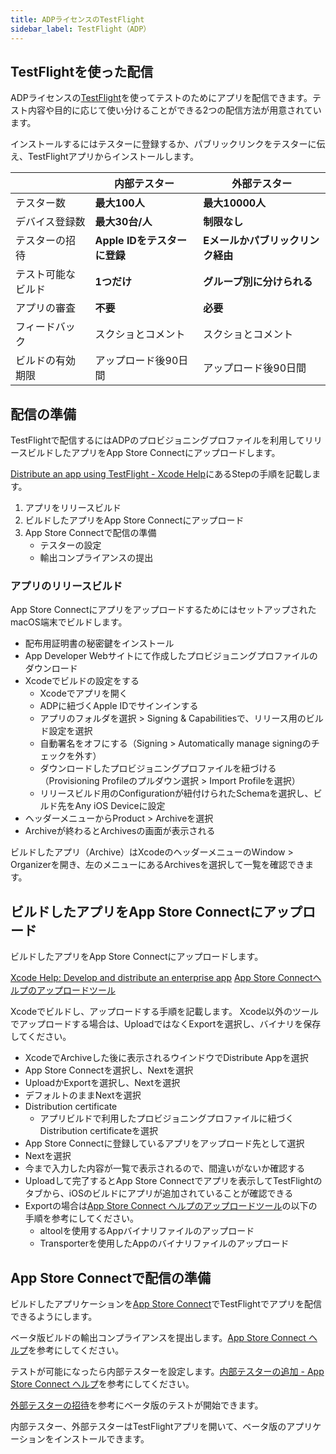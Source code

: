 ```yaml
---
title: ADPライセンスのTestFlight
sidebar_label: TestFlight（ADP）
---
```


## TestFlightを使った配信

ADPライセンスの[TestFlight](https://developer.apple.com/jp/testflight/)を使ってテストのためにアプリを配信できます。テスト内容や目的に応じて使い分けることができる2つの配信方法が用意されています。

インストールするにはテスターに登録するか、パブリックリンクをテスターに伝え、TestFlightアプリからインストールします。


||内部テスター|外部テスター|
|-|-|-|
|テスター数|**最大100人**|**最大10000人**|
|デバイス登録数|**最大30台/人**|**制限なし**|
|テスターの招待|**Apple IDをテスターに登録**|**Eメールかパブリックリンク経由**|
|テスト可能なビルド|**1つだけ**|**グループ別に分けられる**|
|アプリの審査|**不要**|**必要**|
|フィードバック|スクショとコメント|スクショとコメント|
|ビルドの有効期限|アップロード後90日間|アップロード後90日間|

## 配信の準備

TestFlightで配信するにはADPのプロビジョニングプロファイルを利用してリリースビルドしたアプリをApp Store Connectにアップロードします。

[Distribute an app using TestFlight - Xcode Help](https://help.apple.com/xcode/mac/current/#/dev2539d985f)にあるStepの手順を記載します。

1. アプリをリリースビルド
1. ビルドしたアプリをApp Store Connectにアップロード
1. App Store Connectで配信の準備
   * テスターの設定
   * 輸出コンプライアンスの提出

### アプリのリリースビルド

App Store ConnectにアプリをアップロードするためにはセットアップされたmacOS端末でビルドします。

 - 配布用証明書の秘密鍵をインストール
 - App Developer Webサイトにて作成したプロビジョニングプロファイルのダウンロード
 - Xcodeでビルドの設定をする
   - Xcodeでアプリを開く
   - ADPに紐づくApple IDでサインインする
   - アプリのフォルダを選択 > Signing & Capabilitiesで、リリース用のビルド設定を選択
   - 自動署名をオフにする（Signing > Automatically manage signingのチェックを外す）
   - ダウンロードしたプロビジョニングプロファイルを紐づける（Provisioning Profileのプルダウン選択 > Import Profileを選択）
   - リリースビルド用のConfigurationが紐付けられたSchemaを選択し、ビルド先をAny iOS Deviceに設定  
 - ヘッダーメニューからProduct > Archiveを選択
 - Archiveが終わるとArchivesの画面が表示される
  
ビルドしたアプリ（Archive）はXcodeのヘッダーメニューのWindow > Organizerを開き、左のメニューにあるArchivesを選択して一覧を確認できます。

## ビルドしたアプリをApp Store Connectにアップロード

ビルドしたアプリをApp Store Connectにアップロードします。

[Xcode Help: Develop and distribute an enterprise app](https://help.apple.com/xcode/mac/current/#/devba5e7054d)
[App Store Connectヘルプのアップロードツール](https:todo.todo)


Xcodeでビルドし、アップロードする手順を記載します。
Xcode以外のツールでアップロードする場合は、UploadではなくExportを選択し、バイナリを保存してください。

  - XcodeでArchiveした後に表示されるウインドウでDistribute Appを選択
  - App Store Connectを選択し、Nextを選択
  - UploadかExportを選択し、Nextを選択
  - デフォルトのままNextを選択
  - Distribution certificate
    - アプリビルドで利用したプロビジョニングプロファイルに紐づくDistribution certificateを選択
  - App Store Connectに登録しているアプリをアップロード先として選択
  - Nextを選択
  - 今まで入力した内容が一覧で表示されるので、間違いがないか確認する
  - Uploadして完了するとApp Store Connectでアプリを表示してTestFlightのタブから、iOSのビルドにアプリが追加されていることが確認できる
  - Exportの場合は[App Store Connect ヘルプのアップロードツール](https://help.apple.com/app-store-connect/#/devb1c185036)の以下の手順を参考にしてください。
    - altoolを使用するAppバイナリファイルのアップロード
    - Transporterを使用したAppのバイナリファイルのアップロード

## App Store Connectで配信の準備

ビルドしたアプリケーションを[App Store Connect](https://appstoreconnect.apple.com/apps)でTestFlightでアプリを配信できるようにします。

ベータ版ビルドの輸出コンプライアンスを提出します。[App Store Connect ヘルプ](https://help.apple.com/app-store-connect/?lang=ja#/dev22b9b2174)を参考にしてください。

テストが可能になったら内部テスターを設定します。[内部テスターの追加 - App Store Connect ヘルプ](https://help.apple.com/app-store-connect/?lang=ja#/dev839fb66e9)を参考にしてください。

[外部テスターの招待](https://help.apple.com/app-store-connect/?lang=ja#/dev859139543)を参考にベータ版のテストが開始できます。

内部テスター、外部テスターはTestFlightアプリを開いて、ベータ版のアプリケーションをインストールできます。
